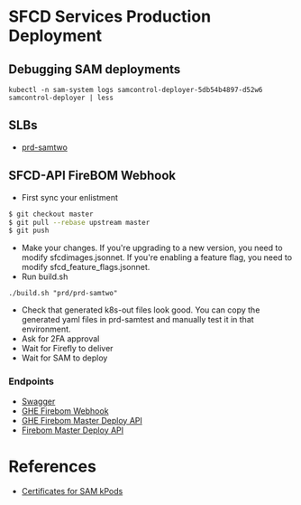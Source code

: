 # SFCD Services Production Deployment

## Debugging SAM deployments

```
kubectl -n sam-system logs samcontrol-deployer-5db54b4897-d52w6 samcontrol-deployer | less
```

## SLBs

- [prd-samtwo](http://slb-portal-service.sam-system.prd-samtwo.prd.slb.sfdc.net:9112/)

## SFCD-API FireBOM Webhook

* First sync your enlistment

```sh
$ git checkout master
$ git pull --rebase upstream master
$ git push
```

* Make your changes. If you're upgrading to a new version, you need to modify sfcdimages.jsonnet. If you're enabling a feature flag, you need to modify sfcd_feature_flags.jsonnet.
* Run build.sh
```
./build.sh "prd/prd-samtwo"
```
* Check that generated k8s-out files look good. You can copy the generated yaml files in prd-samtest and manually test it in that environment.
* Ask for 2FA approval
* Wait for Firefly to deliver
* Wait for SAM to deploy

### Endpoints

- [Swagger](https://sfcdapi-firebom-webhook.sfcd.prd-samtwo.prd.slb.sfdc.net:8443/swagger-ui.html)
- [GHE Firebom Webhook](https://sfcdapi-firebom-webhook.sfcd.prd-samtwo.prd.slb.sfdc.net:8443/sfcdapi/v1/webhook/firebom/pipelinetemplates/masterdeploy)
- [GHE Firebom Master Deploy API](https://sfcdapi-firebom-webhook.sfcd.prd-samtwo.prd.slb.sfdc.net:8443/sfcdapi/v1/ghe/firebom/pipelinetemplates/masterdeploy)
- [Firebom Master Deploy API](https://sfcdapi-firebom-webhook.sfcd.prd-samtwo.prd.slb.sfdc.net:8443/sfcdapi/v1/firebom/pipelinetemplates/masterdeploy)

# References
- [Certificates for SAM kPods](https://confluence.internal.salesforce.com/display/SAM/Getting+Certificates+for+SAM+kPods)